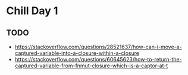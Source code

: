 # Chill Day 1

## TODO

- https://stackoverflow.com/questions/28521637/how-can-i-move-a-captured-variable-into-a-closure-within-a-closure
- https://stackoverflow.com/questions/60645623/how-to-return-the-captured-variable-from-fnmut-closure-which-is-a-captor-at-t
